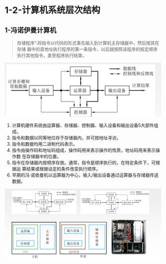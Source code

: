 # 1-2-计算机系统层次结构

## 1-冯诺伊曼计算机

> 存储程序”:将指令以代码的形式事先输入到计算机主存储器中，然后按其在存储 器中的首地址执行程序的第一条指令，以后就按照该程序的规定顺序执行其他指令，直至程序执行结束。

![](../../.gitbook/assets/image%20%28392%29.png)

1. 计算机硬件系统由运算器、存储器、控制器、输入设备和输出设备5大部件组成。  
2. 指令和数据以同等地位存于存储器内，并可按地址寻访。 
3. 指令和数据均用二进制代码表示。   
4. 指令由操作码和地址码组成，操作码用来表示操作的性质，地址码用来表示操作数 在存储器中的位置。 
5. 指令在存储器内按顺序存放。通常，指令是顺序执行的，在特定条件下，可根据运 算结果或根据设定的条件改变执行顺序。 
6. 早期的冯·诺依曼机以运算器为中心，输入/输出设备通过运算器与存储器传送数据。

![](../../.gitbook/assets/image%20%28361%29.png)

